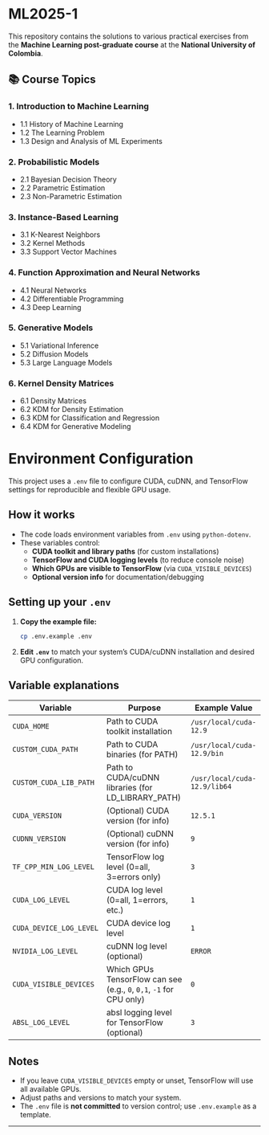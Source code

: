 # ML2025-1

This repository contains the solutions to various practical exercises from the **Machine Learning post-graduate course** at the **National University of Colombia**.

## 📚 Course Topics

### 1. Introduction to Machine Learning  
- 1.1 History of Machine Learning  
- 1.2 The Learning Problem  
- 1.3 Design and Analysis of ML Experiments  

### 2. Probabilistic Models  
- 2.1 Bayesian Decision Theory  
- 2.2 Parametric Estimation  
- 2.3 Non-Parametric Estimation  

### 3. Instance-Based Learning  
- 3.1 K-Nearest Neighbors  
- 3.2 Kernel Methods  
- 3.3 Support Vector Machines  

### 4. Function Approximation and Neural Networks  
- 4.1 Neural Networks  
- 4.2 Differentiable Programming  
- 4.3 Deep Learning  

### 5. Generative Models  
- 5.1 Variational Inference  
- 5.2 Diffusion Models  
- 5.3 Large Language Models  

### 6. Kernel Density Matrices  
- 6.1 Density Matrices  
- 6.2 KDM for Density Estimation  
- 6.3 KDM for Classification and Regression  
- 6.4 KDM for Generative Modeling

# Environment Configuration

This project uses a `.env` file to configure CUDA, cuDNN, and TensorFlow settings for reproducible and flexible GPU usage.

## How it works

- The code loads environment variables from `.env` using `python-dotenv`.
- These variables control:
  - **CUDA toolkit and library paths** (for custom installations)
  - **TensorFlow and CUDA logging levels** (to reduce console noise)
  - **Which GPUs are visible to TensorFlow** (via `CUDA_VISIBLE_DEVICES`)
  - **Optional version info** for documentation/debugging

## Setting up your `.env`

1. **Copy the example file:**
   ```sh
   cp .env.example .env
   ```
2. **Edit `.env`** to match your system’s CUDA/cuDNN installation and desired GPU configuration.

## Variable explanations

| Variable                | Purpose                                                                 | Example Value                  |
|-------------------------|-------------------------------------------------------------------------|-------------------------------|
| `CUDA_HOME`             | Path to CUDA toolkit installation                                       | `/usr/local/cuda-12.9`        |
| `CUSTOM_CUDA_PATH`      | Path to CUDA binaries (for PATH)                                        | `/usr/local/cuda-12.9/bin`    |
| `CUSTOM_CUDA_LIB_PATH`  | Path to CUDA/cuDNN libraries (for LD_LIBRARY_PATH)                      | `/usr/local/cuda-12.9/lib64`  |
| `CUDA_VERSION`          | (Optional) CUDA version (for info)                                      | `12.5.1`                      |
| `CUDNN_VERSION`         | (Optional) cuDNN version (for info)                                     | `9`                           |
| `TF_CPP_MIN_LOG_LEVEL`  | TensorFlow log level (0=all, 3=errors only)                             | `3`                           |
| `CUDA_LOG_LEVEL`        | CUDA log level (0=all, 1=errors, etc.)                                  | `1`                           |
| `CUDA_DEVICE_LOG_LEVEL` | CUDA device log level                                                   | `1`                           |
| `NVIDIA_LOG_LEVEL`      | cuDNN log level (optional)                                              | `ERROR`                       |
| `CUDA_VISIBLE_DEVICES`  | Which GPUs TensorFlow can see (e.g., `0`, `0,1`, `-1` for CPU only)     | `0`                           |
| `ABSL_LOG_LEVEL`        | absl logging level for TensorFlow (optional)                            | `3`                           |

## Notes

- If you leave `CUDA_VISIBLE_DEVICES` empty or unset, TensorFlow will use all available GPUs.
- Adjust paths and versions to match your system.
- The `.env` file is **not committed** to version control; use `.env.example` as a template.

---
